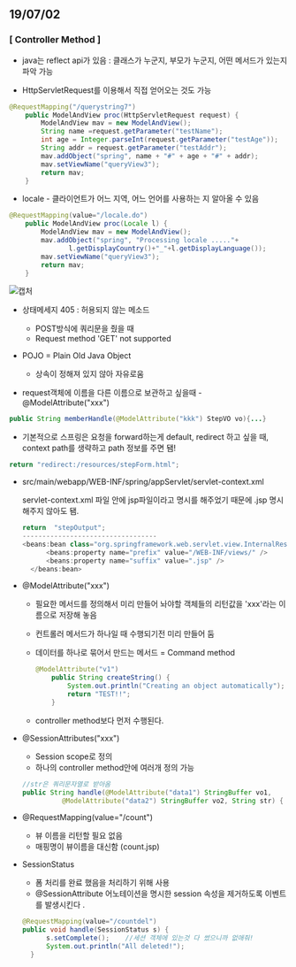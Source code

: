 ## 19/07/02

### [ Controller Method ]

- java는 reflect api가 있음 :  클래스가 누군지, 부모가 누군지, 어떤 메서드가 있는지 파악 가능

- HttpServletRequest를 이용해서 직접 얻어오는 것도 가능

```java
@RequestMapping("/querystring7")
	public ModelAndView proc(HttpServletRequest request) {
		ModelAndView mav = new ModelAndView();
		String name =request.getParameter("testName");
		int age = Integer.parseInt(request.getParameter("testAge"));
		String addr = request.getParameter("testAddr");
		mav.addObject("spring", name + "#" + age + "#" + addr);
		mav.setViewName("queryView3");
		return mav;
	}
```



- locale - 클라이언트가 어느 지역, 어느 언어를 사용하는 지 알아올 수 있음

```java
@RequestMapping(value="/locale.do")
	public ModelAndView proc(Locale l) {
		ModelAndView mav = new ModelAndView();
		mav.addObject("spring", "Processing locale ....."+
		       l.getDisplayCountry()+"_"+l.getDisplayLanguage());
		mav.setViewName("queryView3");
		return mav;
	}
```

![캡처](C:\Users\student\Desktop\캡처.PNG)



- 상태메세지 405 : 허용되지 않는 메소드

  - POST방식에 쿼리문을 줬을 때
  - Request method 'GET' not supported

  

- POJO = Plain Old Java Object

  - 상속이 정해져 있지 않아 자유로움

  

- request객체에 이름을 다른 이름으로 보관하고 싶을때  - @ModelAttribute("xxx")

```java
public String memberHandle(@ModelAttribute("kkk") StepVO vo){...}
```



- 기본적으로 스프링은 요청을 forward하는게 default, redirect 하고 싶을 때, context path를 생략하고 path 정보를 주면 됌!

```java
return "redirect:/resources/stepForm.html";
```



- src/main/webapp/WEB-INF/spring/appServlet/servlet-context.xml

  servlet-context.xml 파일 안에 jsp파일이라고 명시를 해주었기 때문에 .jsp 명시해주지 않아도 됌.

  ```java
  return  "stepOutput";
  ----------------------------------
  <beans:bean class="org.springframework.web.servlet.view.InternalResourceViewResolver">
  		<beans:property name="prefix" value="/WEB-INF/views/" />
  		<beans:property name="suffix" value=".jsp" />
  	</beans:bean>
  ```



- @ModelAttribute("xxx")

  - 필요한 메서드를 정의해서 미리 만들어 놔야할 객체들의 리턴값을 'xxx'라는 이름으로 저장해 놓음

  - 컨트롤러 메서드가 하나일 때 수행되기전 미리 만들어 둠

  - 데이터를 하나로 묶어서 만드는 메서드 = Command method

    ```java
    @ModelAttribute("v1")
    	public String createString() {
    		System.out.println("Creating an object automatically");
    		return "TEST!!";
    	}
    ```

  - controller method보다 먼저 수행된다.



- @SessionAttributes("xxx")

  - Session scope로 정의
  - 하나의 controller method안에 여러개 정의 가능

  ```java
  //str은 쿼리문자열로 받아옴
  public String handle(@ModelAttribute("data1") StringBuffer vo1, 
  			@ModelAttribute("data2") StringBuffer vo2, String str) { ... }
  ```



- @RequestMapping(value="/count")
  - 뷰 이름을 리턴할 필요 없음
  - 매핑명이 뷰이름을 대신함 (count.jsp)



- SessionStatus

  - 폼 처리를 완료 했음을 처리하기 위해 사용
  - @SessionAttribute 어노테이션을 명시한 session 속성을 제거하도록 이벤트를 발생시킨다 .

  ```java
  @RequestMapping(value="/countdel")
  public void handle(SessionStatus s) {
  		s.setComplete();	//세션 객체에 있는것 다 썼으니까 없애줘!
  		System.out.println("All deleted!");	
  	}
  ```

  

